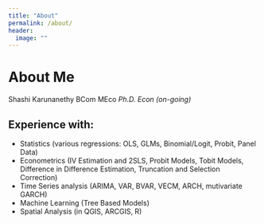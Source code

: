 ```yaml
---
title: "About"
permalink: /about/
header:
  image: ""
---
```


# About Me

Shashi Karunanethy BCom MEco *Ph.D. Econ (on-going)*

## Experience with:
* Statistics (various regressions: OLS, GLMs, Binomial/Logit, Probit, Panel Data)
* Econometrics (IV Estimation and 2SLS, Probit Models, Tobit Models, Difference in Difference Estimation, Truncation and Selection Correction)
* Time Series analysis (ARIMA, VAR, BVAR, VECM, ARCH, mutivariate GARCH)
* Machine Learning (Tree Based Models)
* Spatial Analysis (in QGIS, ARCGIS, R)
